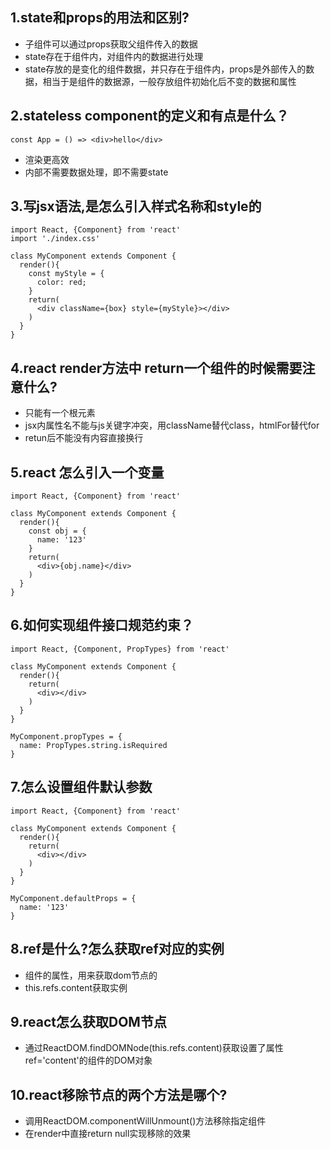 ## 1.state和props的用法和区别?
- 子组件可以通过props获取父组件传入的数据
- state存在于组件内，对组件内的数据进行处理
- state存放的是变化的组件数据，并只存在于组件内，props是外部传入的数据，相当于是组件的数据源，一般存放组件初始化后不变的数据和属性
## 2.stateless component的定义和有点是什么？
```
const App = () => <div>hello</div>
```
- 渲染更高效
- 内部不需要数据处理，即不需要state
## 3.写jsx语法,是怎么引入样式名称和style的
```
import React, {Component} from 'react'
import './index.css'

class MyComponent extends Component {
  render(){
    const myStyle = {
      color: red;
    }
    return(
      <div className={box} style={myStyle}></div>
    )
  }
}
```
## 4.react render方法中 return一个组件的时候需要注意什么?
- 只能有一个根元素
- jsx内属性名不能与js关键字冲突，用className替代class，htmlFor替代for
- retun后不能没有内容直接换行
## 5.react 怎么引入一个变量
```
import React, {Component} from 'react'

class MyComponent extends Component {
  render(){
    const obj = {
      name: '123'
    }
    return(
      <div>{obj.name}</div>
    )
  }
}
```
## 6.如何实现组件接口规范约束？
```
import React, {Component, PropTypes} from 'react'

class MyComponent extends Component {
  render(){
    return(
      <div></div>
    )
  }
}

MyComponent.propTypes = {
  name: PropTypes.string.isRequired
}
```
## 7.怎么设置组件默认参数
```
import React, {Component} from 'react'

class MyComponent extends Component {
  render(){
    return(
      <div></div>
    )
  }
}

MyComponent.defaultProps = {
  name: '123'
}
```
## 8.ref是什么?怎么获取ref对应的实例
- 组件的属性，用来获取dom节点的
- this.refs.content获取实例
## 9.react怎么获取DOM节点
- 通过ReactDOM.findDOMNode(this.refs.content)获取设置了属性ref='content'的组件的DOM对象
## 10.react移除节点的两个方法是哪个?
- 调用ReactDOM.componentWillUnmount()方法移除指定组件
- 在render中直接return null实现移除的效果
